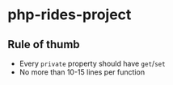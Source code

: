 # php-rides-project

## Rule of thumb
- Every `private` property should have `get`/`set`
- No more than 10-15 lines per function
